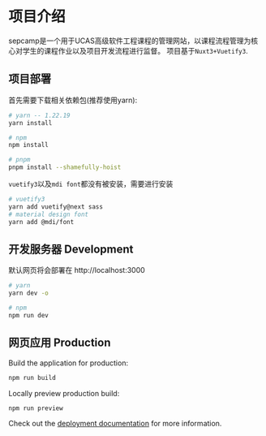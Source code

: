 # 项目介绍

sepcamp是一个用于UCAS高级软件工程课程的管理网站，以课程流程管理为核心对学生的课程作业以及项目开发流程进行监督。
项目基于`Nuxt3+Vuetify3`.
## 项目部署

首先需要下载相关依赖包(推荐使用yarn):

```bash
# yarn -- 1.22.19
yarn install

# npm
npm install

# pnpm
pnpm install --shamefully-hoist
```

`vuetify3`以及`mdi font`都没有被安装，需要进行安装
```bash
# vuetify3
yarn add vuetify@next sass
# material design font
yarn add @mdi/font
```

## 开发服务器 Development

默认网页将会部署在 http://localhost:3000

```bash
# yarn
yarn dev -o

# npm
npm run dev
```

## 网页应用 Production

Build the application for production:

```bash
npm run build
```

Locally preview production build:

```bash
npm run preview
```

Check out the [deployment documentation](https://nuxt.com/docs/getting-started/deployment) for more information.

